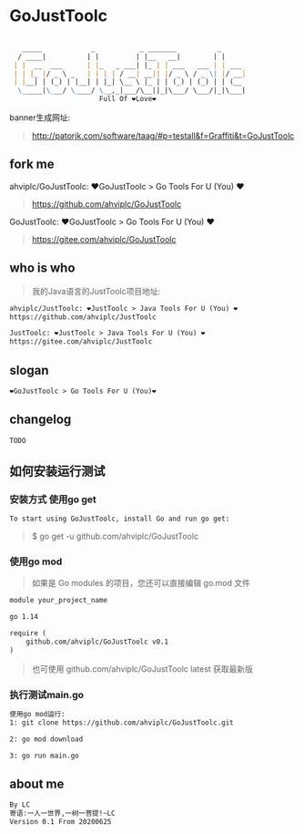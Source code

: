 # GoJustToolc

```markdown

   _____            _           _ _______          _      
  / ____|          | |         | |__   __|        | |     
 | |  __  ___      | |_   _ ___| |_ | | ___   ___ | | ___ 
 | | |_ |/ _ \ _   | | | | / __| __|| |/ _ \ / _ \| |/ __|
 | |__| | (_) | |__| | |_| \__ \ |_ | | (_) | (_) | | (__ 
  \_____|\___/ \____/ \__,_|___/\__||_|\___/ \___/|_|\___|                                                                                              
                      Full Of ❤Love❤                                                           
```

banner生成网址:
> http://patorjk.com/software/taag/#p=testall&f=Graffiti&t=GoJustToolc

## fork me
ahviplc/GoJustToolc: ❤GoJustToolc > Go Tools For U (You) ❤
> https://github.com/ahviplc/GoJustToolc

GoJustToolc: ❤GoJustToolc > Go Tools For U (You) ❤
> https://gitee.com/ahviplc/GoJustToolc

## who is who
> 我的Java语言的JustToolc项目地址:

```markdown
ahviplc/JustToolc: ❤JustToolc > Java Tools For U (You) ❤
https://github.com/ahviplc/JustToolc

JustToolc: ❤JustToolc > Java Tools For U (You) ❤
https://gitee.com/ahviplc/JustToolc
```

## slogan
```markdown
❤GoJustToolc > Go Tools For U (You)❤
```

## changelog 
```markdown
TODO
```

## 如何安装运行测试

### 安装方式 使用go get

```markdown
To start using GoJustToolc, install Go and run go get:
```
> $ go get -u github.com/ahviplc/GoJustToolc

### 使用go mod

> 如果是 Go modules 的项目，您还可以直接编辑 go.mod 文件

```markdown
module your_project_name

go 1.14

require (
    github.com/ahviplc/GoJustToolc v0.1
)
```
> 也可使用 github.com/ahviplc/GoJustToolc latest 获取最新版

### 执行测试main.go
```markdown
使用go mod运行:
1: git clone https://github.com/ahviplc/GoJustToolc.git

2: go mod download

3: go run main.go
```

## about me
```markdown
By LC
寄语:一人一世界,一树一菩提!~LC
Version 0.1 From 20200625
```

